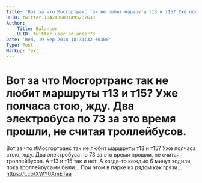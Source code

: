 ```yaml
---
Title: 'Вот за что Мосгортранс так не любит маршруты т13 и т15? Уже полчаса стою, жду. Два электробуса по 73 за это время прошли, не считая троллейбусов.'
UUID: twitter.1042436031495237633
Author:
    Title: Balancer
    UUID: twitter.user.balancer73
Date: 'Wed, 19 Sep 2018 18:31:32 +0300'
Type: Post
Markup: Text
---
```


# Вот за что Мосгортранс так не любит маршруты т13 и т15? Уже полчаса стою, жду. Два электробуса по 73 за это время прошли, не считая троллейбусов.

Вот за что #Мосгортранс так не любит маршруты т13 и т15? Уже
полчаса стою, жду. Два электробуса по 73 за это время
прошли, не считая троллейбусов. А т13 и т15 так и нет. А
когда-то каждые 6 минут ходили, пока троллейбусами были...
При этом в парке их рядом как грязи...
https://t.co/XWY0AmETaa